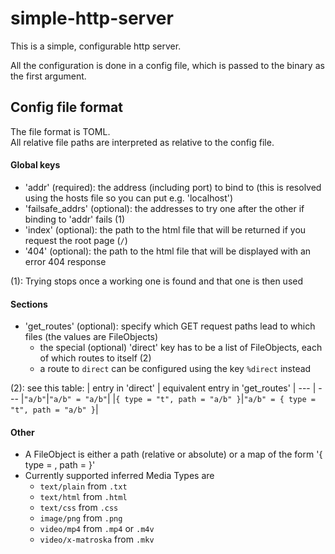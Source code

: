# simple-http-server
This is a simple, configurable http server.

All the configuration is done in a config file, 
which is passed to the binary as the first argument.

## Config file format
The file format is TOML.\
All relative file paths are interpreted as relative to the config file.

#### Global keys
- 'addr' (required): the address (including port) to bind to 
    (this is resolved using the hosts file so you can put e.g. 'localhost')
- 'failsafe_addrs' (optional): the addresses to try one after the other if binding to 'addr' fails (1)
- 'index' (optional): the path to the html file that will be returned if you request the root page (`/`)
- '404' (optional): the path to the html file that will be displayed with an error 404 response

(1): Trying stops once a working one is found and that one is then used
#### Sections
- 'get_routes' (optional): specify which GET request paths lead to which files (the values are FileObjects)
  - the special (optional) 'direct' key has to be a list of FileObjects, each of which routes to itself (2)
  - a route to `direct` can be configured using the key `%direct` instead

(2): see this table:
| entry in 'direct' | equivalent entry in 'get_routes' |
--- | ---
|`"a/b"`|`"a/b" = "a/b"`|
|`{ type = "t", path = "a/b" }`|`"a/b" = { type = "t", path = "a/b" }`|
#### Other
- A FileObject is either a path (relative or absolute) or a map of the form '{ type = <mime type>, path = <path> }'
- Currently supported inferred Media Types are
    - `text/plain` from `.txt`
    - `text/html` from `.html`
    - `text/css` from `.css`
    - `image/png` from `.png`
    - `video/mp4` from `.mp4` or `.m4v`
    - `video/x-matroska` from `.mkv`